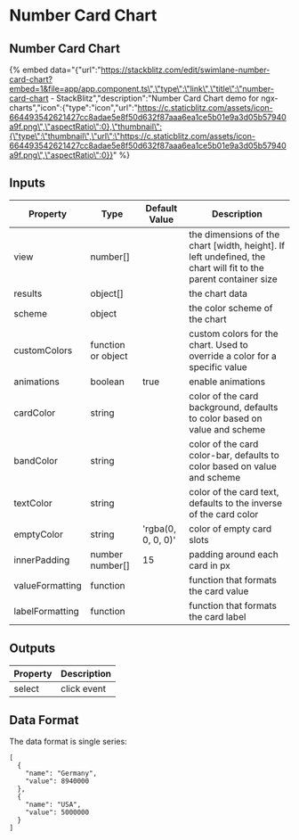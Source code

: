 # Number Card Chart

## Number Card Chart

{% embed data="{\"url\":\"https://stackblitz.com/edit/swimlane-number-card-chart?embed=1&file=app/app.component.ts\",\"type\":\"link\",\"title\":\"number-card-chart - StackBlitz\",\"description\":\"Number Card Chart demo for ngx-charts\",\"icon\":{\"type\":\"icon\",\"url\":\"https://c.staticblitz.com/assets/icon-664493542621427cc8adae5e8f50d632f87aaa6ea1ce5b01e9a3d05b57940a9f.png\",\"aspectRatio\":0},\"thumbnail\":{\"type\":\"thumbnail\",\"url\":\"https://c.staticblitz.com/assets/icon-664493542621427cc8adae5e8f50d632f87aaa6ea1ce5b01e9a3d05b57940a9f.png\",\"aspectRatio\":0}}" %}



## Inputs

| Property | Type | Default Value | Description |
| --- | --- | --- | --- |
| view | number\[\] |  | the dimensions of the chart \[width, height\]. If left undefined, the chart will fit to the parent container size |
| results | object\[\] |  | the chart data |
| scheme | object |  | the color scheme of the chart |
| customColors | function or object |  | custom colors for the chart. Used to override a color for a specific value |
| animations | boolean | true | enable animations |
| cardColor | string |  | color of the card background, defaults to color based on value and scheme |
| bandColor | string |  | color of the card color-bar, defaults to color based on value and scheme |
| textColor | string |  | color of the card text, defaults to the inverse of the card color |
| emptyColor | string | 'rgba\(0, 0, 0, 0\)' | color of empty card slots |
| innerPadding | number  number\[\] | 15 | padding around each card in px |
| valueFormatting | function |  | function that formats the card value |
| labelFormatting | function |  | function that formats the card label |

## Outputs

| Property | Description |
| --- | --- |
| select | click event |

## Data Format

The data format is single series:

```text
[
  {
    "name": "Germany",
    "value": 8940000
  },
  {
    "name": "USA",
    "value": 5000000
  }
]
```

